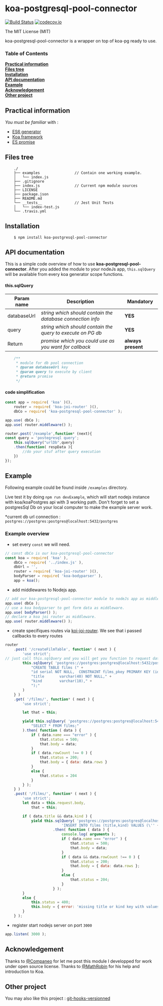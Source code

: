 # **koa-postgresql-pool-connector** 
[![Build Status](https://travis-ci.org/benjaminW78/koa-postgresql-pool-connector.svg?branch=master)](https://travis-ci.org/benjaminW78/koa-postgresql-pool-connector) 
[![codecov.io](https://codecov.io/github/benjaminW78/koa-postgresql-pool-connector/coverage.svg?branch=master)](https://codecov.io/github/benjaminW78/koa-postgresql-pool-connector?branch=master)

The MIT License (MIT)

koa-postgresql-pool-connector is a wrapper on top of koa-pg ready to use.

### Table of Contents
**[Practical information](#practical-information)**  
**[Files tree](#files-tree)**  
**[Installation](#installation)**  
**[API documentation](#api-documentation)**  
**[Example](#example)**  
**[Acknowledgement](#acknowledgement)**  
**[Other project](#other-project)**  

## **Practical information** 
 *You must be familiar* with :  
 - [ES6 generator](https://developer.mozilla.org/en-US/docs/Web/JavaScript/Reference/Statements/function*)
 - [Koa framework](https://github.com/koajs/joi-router) 
 - [ES promise](https://developer.mozilla.org/en-US/docs/Web/JavaScript/Reference/Global_Objects/Promise)

## **Files tree** 
```
    ./
    ├── examples                // Contain one working example.
    │   └── index.js
    ├── .gitignore
    ├── index.js                // Current npm module sources
    ├── LICENSE
    ├── package.json
    ├── README.md
    └── __tests__               // Jest Unit Tests
    │   └── index-test.js
    └── .travis.yml
```

## **Installation** 
```
    $ npm install koa-postgresql-pool-connector
```

## **API documentation**
This is a simple code overview of how to use **koa-postgresql-pool-connector**.
After you added the module to your nodeJs app, `this.sqlQuery` will be available from every koa generator scope functions. 

#### this.sqlQuery  
Param name | Description | Mandatory
------------ | ------------- | -------------
databaseUrl | *string which should contain the database connection info* | **YES** 
query | *string which should contain the query to execute on PG db* | **YES**
Return | *promise which you could use as you want for callback* | **always present** 

```js
    /**
     * module for db pool connection
     * @param databaseUrl key
     * @param query to execute by client
     * @return promise
     */
```

#### code simplification
```js
const app = require( 'koa' )(),
    router = require( 'koa-joi-router' )(),
    dbCo = require( 'koa-postgresql-pool-connector' );

app.use( dbCo );
app.use( router.middleware() );

router.post('/example',function* (next){
const query = 'postegresql query';
    this.sqlQuery("urlDb",query)
    .then(function( respData ){
        //do your stuf after query execution
    })
});

```

## **Example** 
Following example could be found inside `/examples` directory. 
   
Live test it by doing `npm run devExample`, which will start nodejs instance with koa/koaPostgres api with 3 working path.
Don't forget to set a postgresSql Db on your local computer to make the example server work.
 
*current db url connection : `postgres://postgres:postgres@localhost:5432/postgres`
 
### Example overview
 * set every `const` we will need.
```js
// const dbCo is our koa-postgresql-pool-connector
const koa = require( 'koa' ),
    dbCo = require( '../index.js' ),
    dbUrl = '',
    router = require( 'koa-joi-router' )(),
    bodyParser = require( 'koa-bodyparser' ),
    app = koa();
```
* add middlewares to Nodejs app.
```js
// add our koa-postgresql-pool-connector module to nodeJs app as middleware.
app.use( dbCo );
// use a koa bodyparser to get form data as middleware.
app.use( bodyParser() );
// declare a koa joi router as middleware.
app.use( router.middleware() );
```
* create specifiques routes via [koi-joi-router](https://github.com/koajs/joi-router). We see that i passed callbacks to every routes
```js
router
    .post( '/createFilmTable', function* ( next ) {
        'use strict';
// just call this.sqlQuery and you will get you function to request database with a query and a callback to execute at the end
        this.sqlQuery( 'postgres://postgres:postgres@localhost:5432/postgres',
            "CREATE TABLE films (" +
            "id serial NOT NULL,  CONSTRAINT films_pkey PRIMARY KEY (id)," +
            "title       varchar(40) NOT NULL," +
            "kind        varchar(10)," +
            ");"
        )
    } )
    .get( '/films/', function* ( next ) {
        'use strict';

        let that = this;

        yield this.sqlQuery( 'postgres://postgres:postgres@localhost:5432/postgres',
            "SELECT * FROM films;"
        ).then( function ( data ) {
            if ( data.name === "error" ) {
                that.status = 500;
                that.body = data;
            }
            if ( data.rowCount !== 0 ) {
                that.status = 200;
                that.body = { data: data.rows }
            }
            else {
                that.status = 204
            }
        } );
    } )
    .post( '/films/', function* ( next ) {
        'use strict';
        let data = this.request.body,
            that = this;

        if ( data.title && data.kind ) {
            yield this.sqlQuery( 'postgres://postgres:postgres@localhost:5432/postgres',
                          'INSERT INTO films (title,kind) VALUES (\'' + data.title + '\',\'' + data.kind + '\')' )
                      .then( function ( data ) {
                          console.log( arguments );
                          if ( data.name === "error" ) {
                              that.status = 500;
                              that.body = data;
                          }
                          if ( data && data.rowCount !== 0 ) {
                              that.status = 200;
                              that.body = { data: data.rows };
                          }
                          else {
                              that.status = 204;
                          }
                      } );
        }
        else {
            this.status = 400;
            this.body = { error: 'missing title or kind key with values' };
        }
    } );
```
* register start nodejs server on port `3000`
```js
app.listen( 3000 );
```

## Acknowledgement
 Thanks to [@Companeo](https://github.com/Companeo) for let me post this module I developped for work under open source license.
 Thanks to [@MathRobin](https://github.com/MathRobin) for his help and introduction to Koa.
 
## Other project
 You may also like this project : [git-hooks-versionned](https://github.com/benjaminW78/git-hooks-versionned)
 
 
